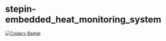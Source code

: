 # stepin-embedded_heat_monitoring_system
[![Codacy Badge](https://app.codacy.com/project/badge/Grade/6d845cea02b242e2bf00591bf642344a)](https://www.codacy.com/gh/Akshata-Kanagoudar/stepin-embedded_heat_monitoring_system/dashboard?utm_source=github.com&amp;utm_medium=referral&amp;utm_content=Akshata-Kanagoudar/stepin-embedded_heat_monitoring_system&amp;utm_campaign=Badge_Grade)
